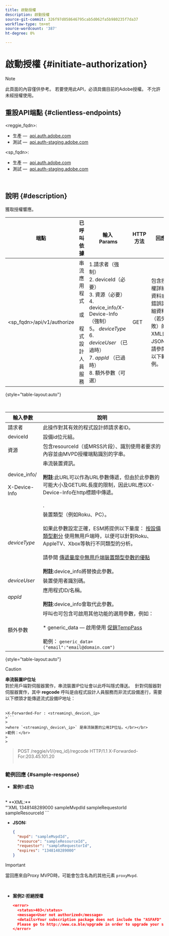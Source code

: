 ```yaml
---
title: 啟動授權
description: 啟動授權
source-git-commit: 326f97d058646795cab5d062fa5b980235f7da37
workflow-type: tm+mt
source-wordcount: '387'
ht-degree: 0%

---
```



# 啟動授權 {#initiate-authorization}

>[!NOTE]
>
>此頁面的內容僅供參考。 若要使用此API，必須具備目前的Adobe授權。 不允許未經授權使用。

## 重設API端點 {#clientless-endpoints}

&lt;reggie_fqdn>:

* 生產 —  [api.auth.adobe.com](http://api.auth.adobe.com/)
* 測試 —  [api.auth-staging.adobe.com](http://api.auth-staging.adobe.com/)

&lt;sp_fqdn>:

* 生產 —  [api.auth.adobe.com](http://api.auth.adobe.com/)
* 測試 —  [api.auth-staging.adobe.com](http://api.auth-staging.adobe.com/)

</br>

## 說明 {#description}

獲取授權響應。 

| 端點 | 已呼叫  </br>依據 | 輸入   </br>Params | HTTP  </br>方法 | 回應 | HTTP  </br>回應 |
| --- | --- | --- | --- | --- | --- |
| &lt;sp_fqdn>/api/v1/authorize | 串流應用程式</br></br>或</br></br>程式設計人員服務 | 1.請求者（強制）</br>2.  deviceId（必要）</br>3.  資源（必要）</br>4.  device_info/X-Device-Info（強制）</br>5。  _deviceType_</br> 6.  _deviceUser_ （已過時）</br>7.  _appId_ （已過時）</br>8.  額外參數（可選） | GET | 包含授權詳細資料或錯誤詳細資料（若失敗）的XML或JSON。 請參閱以下範例。 | 200 — 成功  </br>403 — 沒有成功 |

{style="table-layout:auto"}

</br>


| 輸入參數 | 說明 |
| --- | --- |
| 請求者 | 此操作對其有效的程式設計師請求者ID。 |
| deviceId | 設備id位元組。 |
| 資源 | 包含resourceId（或MRSS片段）、識別使用者要求的內容並由MVPD授權端點識別的字串。 |
| device_info/</br></br>X-Device-Info | 串流裝置資訊。</br></br>**附註**:此URL可以作為URL參數傳遞，但由於此參數的可能大小及GETURL長度的限制，因此URL應以X-Device-Info在http標題中傳遞。 </br></br><!--See the full details in [Passing Device and Connection Information](http://tve.helpdocsonline.com/passing-device-information)-->. |
| _deviceType_ | 裝置類型（例如Roku、PC）。</br></br>如果此參數設定正確，ESM將提供以下量度： [按設備類型劃分](/help/authentication/entitlement-service-monitoring-overview.md#clientless_device_type) 使用無用戶端時，以便可以針對Roku、AppleTV、Xbox等執行不同類型的分析。</br></br>請參閱 [傳遞量度中無用戶端裝置類型參數的優點&#x200B;](/help/authentication/benefits-of-using-the-clientless-devicetype-parameter-in-pass-metrics.md)</br></br>**附註**:device_info將替換此參數。 |
| _deviceUser_ | 裝置使用者識別碼。 |
| _appId_ | 應用程式ID/名稱。 </br></br>**附註**:device_info會取代此參數。 |
| 額外參數 | 呼叫也可包含可啟用其他功能的選用參數，例如：</br></br>* generic_data — 啟用使用 [促銷TempPass](/help/authentication/promotional-temp-pass.md)</br></br>範例： `generic_data=("email":"email@domain.com")` |

{style="table-layout:auto"}

>[!CAUTION]
>
>**串流裝置IP位址**</br>
>對於用戶端對伺服器實作，串流裝置IP位址會以此呼叫隱式傳送。  針對伺服器對伺服器實作，其中 **regcode** 呼叫是由程式設計人員服務而非流式設備進行，需要以下標頭才能傳遞流式設備IP地址：</br></br>
>
>
```
>X-Forwarded-For : <streaming\_device\_ip>
>```
>
>where `<streaming\_device\_ip>` 是串流裝置的公用IP位址。</br></br>
>範例：</br>
>
>
```
>POST /reggie/v1/{req_id}/regcode HTTP/1.1
>X-Forwarded-For:203.45.101.20
>```


### 範例回應 {#sample-response}

* **案例1:成功**

</br>
  * **XML:**
  </br>
    "'XML
    <?xml version="1.0" encoding="UTF-8" standalone="yes"?>
    <authorization>
    <expires>1348148289000</expires>
    <mvpd>sampleMvpdId</mvpd>
    <requestor>sampleRequestorId</requestor>
    <resource>sampleResourceId</resource>
    </authorization>
    ```



* **JSON:**

   ```JSON
   {
     "mvpd": "sampleMvpdId",
     "resource": "sampleResourceId",
     "requestor": "sampleRequestorId",
     "expires": "1348148289000"
   }
   ```

>[!IMPORTANT]
>
>當回應來自Proxy MVPD時，可能會包含名為的其他元素 `proxyMvpd`. 

 

* **案例2:拒絕授權**


   ```JSON
   <error>
     <status>403</status>
     <message>User not authorized</message>
     <details>Your subscription package does not include the "ASFAFD" channel.
     Please go to http://www.ca.ble/upgrade in order to upgrade your subscription.</details>
   </error>
   ```

